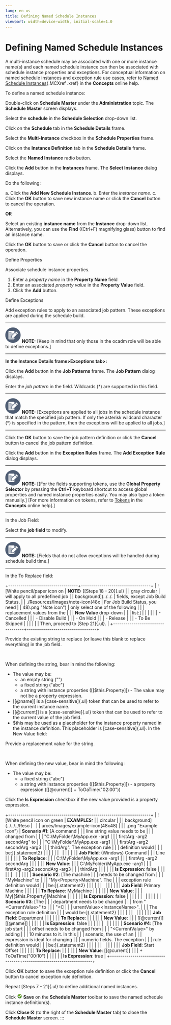 ```yaml
---
lang: en-us
title: Defining Named Schedule Instances
viewport: width=device-width, initial-scale=1.0
---
```


#  Defining Named Schedule Instances

A multi-instance schedule may be associated with one or more instance
name(s) and each named schedule instance can then be associated with
schedule instance properties and exceptions. For conceptual information
on named schedule instances and exception rule use cases, refer to
[Named Schedule Instances](../../Concepts/Named-Schedule-Instances.md){.MCXref
.xref} in the **Concepts** online help.

To define a named schedule instance:

Double-click on **Schedule Master** under the **Administration** topic.
The **Schedule Master** screen displays.

Select the **schedule** in the **Schedule Selection** drop-down list.

Click on the **Schedule** tab in the **Schedule Details** frame.

Select the **Multi-Instance** checkbox in the **Schedule Properties**
frame.

Click on the **Instance Definition** tab in the **Schedule Details**
frame.

Select the **Named Instance** radio button.

Click the **Add** button in the **Instances** frame. The **Select
Instance** dialog displays.

Do the following:

a.  Click the **Add New Schedule Instance**.
b.  Enter the *instance name*.
c.  Click the **OK** button to save new instance name or click the
    **Cancel** button to cancel the operation.

**OR**

Select an existing **instance name** from the **Instance** drop-down
list. Alternatively, you can use the **Find** ((Ctrl+F) magnifying
glass) button to find an instance name.

Click the **OK** button to save or click the **Cancel** button to cancel
the operation.

Define Properties

Associate schedule instance properties.

1.  Enter a *property name* in the **Property Name** field
2.  Enter an associated *property value* in the **Property Value**
    field.
3.  Click the **Add** button.

Define Exceptions

Add exception rules to apply to an associated job pattern. These
exceptions are applied during the schedule build.

  -------------------------------------------------------------------------------------------------------------------------------- -----------------------------------------------------------------------------------------------------------
  ![White pencil/paper icon on gray circular background](../../../Resources/Images/note-icon(48x48).png "Note icon")   **NOTE:** [Keep in mind that only those in the ocadm role will be able to define exceptions.]
  -------------------------------------------------------------------------------------------------------------------------------- -----------------------------------------------------------------------------------------------------------

**In the Instance Details frame\>Exceptions tab\>:**

Click the **Add** button in the **Job Patterns** frame. The **Job
Pattern** dialog displays.

Enter the *job pattern* in the field. Wildcards (\*) are supported in
this field.

  -------------------------------------------------------------------------------------------------------------------------------- ------------------------------------------------------------------------------------------------------------------------------------------------------------------------------------------------------------------------------------------------------
  ![White pencil/paper icon on gray circular background](../../../Resources/Images/note-icon(48x48).png "Note icon")   **NOTE:** [Exceptions are applied to all jobs in the schedule instance that match the specified job pattern. If only the asterisk wildcard character (\*) is specified in the pattern, then the exceptions will be applied to all jobs.]
  -------------------------------------------------------------------------------------------------------------------------------- ------------------------------------------------------------------------------------------------------------------------------------------------------------------------------------------------------------------------------------------------------

Click the **OK** button to save the job pattern definition or click the
**Cancel** button to cancel the job pattern definition.

Click the **Add** button in the **Exception Rules** frame. The **Add
Exception Rule** dialog displays.

  -------------------------------------------------------------------------------------------------------------------------------- --------------------------------------------------------------------------------------------------------------------------------------------------------------------------------------------------------------------------------------------------------------------------------------------------------------------------------------------------------------------------------------------------------------------------------------------------
  ![White pencil/paper icon on gray circular background](../../../Resources/Images/note-icon(48x48).png "Note icon")   **NOTE:** [[For the fields supporting tokens, use the **Global Property Selector** by pressing the **Ctrl+T** keyboard shortcut to access global properties and named instance properties easily. You may also type a token manually.] [For more information on tokens, refer to [Tokens](../../Concepts/Using-Properties-for-Automation.md#Tokens) in the **Concepts** online help].]
  -------------------------------------------------------------------------------------------------------------------------------- --------------------------------------------------------------------------------------------------------------------------------------------------------------------------------------------------------------------------------------------------------------------------------------------------------------------------------------------------------------------------------------------------------------------------------------------------

In the Job Field:

Select the **job field** to modify.

  -------------------------------------------------------------------------------------------------------------------------------- ---------------------------------------------------------------------------------------------------------
  ![White pencil/paper icon on gray circular background](../../../Resources/Images/note-icon(48x48).png "Note icon")   **NOTE:** [Fields that do not allow exceptions will be handled during schedule build time.]
  -------------------------------------------------------------------------------------------------------------------------------- ---------------------------------------------------------------------------------------------------------

In the To Replace field:

+----------------------------------+----------------------------------+
| ![White pencil/paper icon on     | **NOTE:** [[Steps 18 - 20]{.ul}  |
| gray circular                    | will apply to all predefined job |
| background](../../.              | fields, except Job Build Status. |
| ./Resources/Images/note-icon(48x | For Job Build Status, you need   |
| 48).png "Note icon") | only select one of the following |
|                                  | replacement values from the      |
|                                  | **New Value** drop-down          |
|                                  | list:]               |
|                                  |                                  |
|                                  | -   Cancelled                    |
|                                  | -   Disable Build                |
|                                  | -   On Hold                      |
|                                  | -   Release                      |
|                                  | -   To Be Skipped                |
|                                  |                                  |
|                                  | Then, proceed to [Step 21]{.ul}. |
+----------------------------------+----------------------------------+

Provide the existing string to replace (or leave this blank to replace
everything) in the job field.

 

When defining the string, bear in mind the following:

-   The value may be:
    -   an empty string (\"\")
    -   a fixed string (\"abc\")
    -   a string with instance properties (\[\[\$this.Property\]\]) -   The value may not be a property expression.
-   \[\[\@name\]\] is a [case-sensitive]{.ul} token that can be used to     refer to the current instance name.
-   \[\[\@current\]\] is a [case-sensitive]{.ul} token that can be used     to refer to the current value of the job field.
-   \$this may be used as a placeholder for the instance property named
    in the instance definition. This placeholder is
    [case-sensitive]{.ul}. 
In the New Value field:

Provide a replacement value for the string.

 

When defining the new value, bear in mind the following:

-   The value may be:
    -   a fixed string (\"abc\")
    -   a string with instance properties (\[\[\$this.Property\]\])     -   a property expression (\[\[\@current\]\] + ToOaTime(\"02:00\"))

Click the **Is Expression** checkbox if the new value provided is a
property expression.

+----------------------------------+----------------------------------+
| ![White pencil icon on green     | **EXAMPLES:**                    | | circular                         |                                  |
| background](../../../Reso        |                                  |
| urces/Images/example-icon(48x48) |                                  |
| .png "Example icon") | **Scenario \#1**: [A command     | |                                  | line string value needs to be    |
|                                  | changed from                     |
|                                  | \"C:\\MyFolder\\MyApp.exe -arg1  |
|                                  | firstArg -arg2 secondArg\" to    |
|                                  | \"C:\\MyFolder\\MyApp.exe -arg1  |
|                                  | firstArg -arg2 secondArg -arg3   |
|                                  | thirdArg\". The exception rule   |
|                                  | definition would                 |
|                                  | be:]{.statement2}                |
|                                  |                                  |
|                                  |                                  |
|                                  |                                  |
|                                  | **Job Field**: (Windows) Command |
|                                  | Line                             |
|                                  |                                  |
|                                  | **To Replace**:                  |
|                                  | C:\\MyFolder\\MyApp.exe -arg1    |
|                                  | firstArg -arg2 secondArg         |
|                                  |                                  |
|                                  | **New Value**:                   |
|                                  | C:\\MyFolder\\MyApp.exe -arg1    |
|                                  | firstArg -arg2 secondArg -arg3   |
|                                  | thirdArg                         |
|                                  |                                  |
|                                  | **Is Expression**: false         |
|                                  |                                  |
|                                  |                                  |
|                                  |                                  |
|                                  | **Scenario \#2**: [The machine   | |                                  | needs to be changed from         |
|                                  | \"MyMachine\" to                 |
|                                  | \"My\<Property\>Machine\". The   |
|                                  | exception rule definition would  |
|                                  | be:]{.statement2}                |
|                                  |                                  |
|                                  |                                  |
|                                  |                                  |
|                                  | **Job Field**: Primary Machine   |
|                                  |                                  |
|                                  | **To Replace**: MyMachine        |
|                                  |                                  |
|                                  | **New Value**:                   |
|                                  | My\[\[\$this.Property\]\]Machine | |                                  |                                  |
|                                  | **Is Expression**: false         |
|                                  |                                  |
|                                  |                                  |
|                                  |                                  |
|                                  | **Scenario \#3**: [The           | |                                  | department needs to be changed   |
|                                  | from \"\<CurrentValue\>\" to     |
|                                  | \"\<C                            |
|                                  | urrentValue\>\<InstanceName\>\". |
|                                  | The exception rule definition    |
|                                  | would be:]{.statement2}          |
|                                  |                                  |
|                                  |                                  |
|                                  |                                  |
|                                  | **Job Field**: Department        |
|                                  |                                  |
|                                  | **To Replace**:                  |
|                                  |                                  |
|                                  | **New Value**:                   |
|                                  | \[\[\@current\]\]\[\[\@name\]\]  | |                                  |                                  |
|                                  | **Is Expression**: false         |
|                                  |                                  |
|                                  |                                  |
|                                  |                                  |
|                                  | **Scenario \#4**: [The job start | |                                  | offset needs to be changed from  |
|                                  | \"\<CurrentValue\>\" by adding   |
|                                  | 10 minutes to it. In this        |
|                                  | scenario, the use of an          |
|                                  | expression is ideal for changing |
|                                  | numeric fields. The exception    |
|                                  | rule definition would            |
|                                  | be:]{.statement2}                |
|                                  |                                  |
|                                  |                                  |
|                                  |                                  |
|                                  | **Job Field**: Start Offset      |
|                                  |                                  |
|                                  | **To Replace**:                  |
|                                  |                                  |
|                                  | **New Value**: \[\[\@current\]\] | |                                  | + ToOaTime(\"00:10\")            |
|                                  |                                  |
|                                  | **Is Expression**: true          |
+----------------------------------+----------------------------------+

Click **OK** button to save the exception rule definition or click the
**Cancel** button to cancel exception rule definition.

Repeat [Steps 7 - 21]{.ul} to define additional named instances.

Click ![Green circle with white checkmark inside](../../../Resources/Images/EM/EMsave.png "Save icon") **Save** on
the **Schedule Master** toolbar to save the named schedule instance
definition(s).

Click **Close ☒** (to the right of the **Schedule Master** tab) to close
the **Schedule Master** screen.
:::

 

